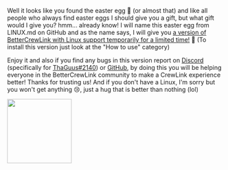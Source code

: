 Well it looks like you found the easter egg 👀 (or almost that) and like all people who always find easter eggs I should give you a gift, but what gift would I give you? hmm... already know! I will name this easter egg from LINUX.md on GitHub and as the name says, I will give you [a version of BetterCrewLink with Linux support temporarily for a limited time!](https://github.com/OhMyGuus/BetterCrewlink-Linux/releases/latest) 🥳 (To install this version just look at the "How to use" category)

Enjoy it and also if you find any bugs in this version report on [Discord](https://discord.gg/qDqTzvj4SH) (specifically for [ThaGuus#2140](https://discordapp.com/users/508426414387757057)) or [GitHub](https://github.com/OhMyGuus/BetterCrewlink-Linux/issues), by doing this you will be helping everyone in the BetterCrewLink community to make a CrewLink experience better! Thanks for trusting us! And if you don't have a Linux, I'm sorry but you won't get anything 😢, just a hug that is better than nothing (lol)

<a href="https://discord.gg/qDqTzvj4SH"> <img src="https://i.imgur.com/XpnBhTW.png" width="150px" /> </a>
